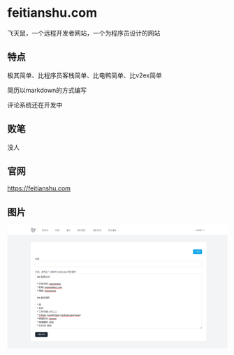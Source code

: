 # feitianshu.com
飞天鼠，一个远程开发者网站，一个为程序员设计的网站

## 特点
极其简单、比程序员客栈简单、比电鸭简单、比v2ex简单

简历以markdown的方式编写

评论系统还在开发中

## 败笔
没人

## 官网
https://feitianshu.com

## 图片
![飞天鼠远程开发者](https://raw.githubusercontent.com/feitianshu-com/feitianshu.com/main/1.png "飞天鼠远程开发者")
